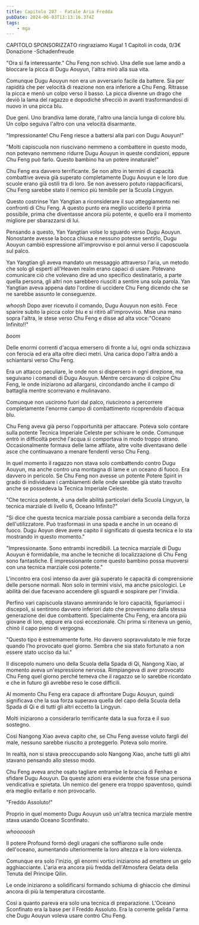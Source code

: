 ```yaml
---
title: Capitolo 287 - Fatale Aria Fredda
pubDate: 2024-06-03T13:13:16.374Z
tags:
    - mga
---
```



CAPITOLO SPONSORIZZATO ringraziamo Kuga!
1 Capitoli in coda, 0/3€ Donazione
-Schadenfreude


"Ora si fa interessante." Chu Feng non schivò. Una delle sue lame andò a bloccare la picca di Dugu Aouyun, l'altra mirò alla sua vita.


Comunque Dugu Aouyun non era un avversario facile da battere. Sia per rapidità che per velocità di reazione non era inferiore a Chu Feng. Ritrasse la picca e menò un colpo verso il basso. La picca divenne un drago che deviò la lama del ragazzo e dopodiché sfrecciò in avanti trasformandosi di nuovo in una picca blu.


Due geni. Uno brandiva lame dorate, l'altro una lancia lunga di colore blu. Un colpo seguiva l'altro con una velocità disarmante.


"Impressionante! Chu Feng riesce a battersi alla pari con Dugu Aouyun!"


"Molti capiscuola non riuscivano nemmeno a combattere in questo modo, non potevano nemmeno ridurre Dugu Aouyun in queste condizioni, eppure Chu Feng può farlo. Questo bambino ha un potere innaturale!"


Chu Feng era davvero terrificante. Se non altro in termini di capacità combattive aveva già superato completamente Dugu Aouyun e le loro due scuole erano già ostili tra di loro. Se non avessero potuto riappacificarsi, Chu Feng sarebbe stato il nemico più temibile per la Scuola Lingyun.


Questo costrinse Yan Yangtian a riconsiderare il suo atteggiamento nei confronti di Chu Feng. A questo punto era meglio ucciderlo il prima possibile, prima che diventasse ancora più potente, e quello era il momento migliore per sbarazzarsi di lui.


Pensando a questo, Yan Yangtian volse lo sguardo verso Dugu Aouyun. Nonostante avesse la bocca chiusa e nessuno potesse sentirlo, Dugu Aouyun cambiò espressione all'improvviso e poi annuì verso il caposcuola sul palco.


Yan Yangtian gli aveva mandato un messaggio attraverso l'aria, un metodo che solo gli esperti all'Heaven realm erano capaci di usare. Potevano comunicare ciò che volevano dire ad uno specifico destinatario, a parte quella persona, gli altri non sarebbero riusciti a sentire una sola parola. Yan Yangtian aveva appena dato l'ordine di uccidere Chu Feng dicendo che se ne sarebbe assunto le conseguenze.


*whoosh* Dopo aver ricevuto il comando, Dugu Aouyun non esitò. Fece sparire subito la picca color blu e si ritirò all'improvviso. Mise una mano sopra l'altra, le stese verso Chu Feng e disse ad alta voce:"Oceano Infinito!!"


*boom*


Delle enormi correnti d'acqua emersero di fronte a lui, ogni onda schizzava con ferocia ed era alta oltre dieci metri. Una carica dopo l'altra andò a schiantarsi verso Chu Feng.


Era un attacco peculiare, le onde non si dispersero in ogni direzione, ma seguivano i comandi di Dugu Aouyun. Mentre cercavano di colpire Chu Feng, le onde iniziarono ad allargarsi, circondando anche il campo di battaglia mentre scorrevano e mulinavano.


Comunque non uscirono fuori dal palco, riuscirono a percorrere completamente l'enorme campo di combattimento ricoprendolo d'acqua blu.


Chu Feng aveva già perso l'opportunità per attaccare. Poteva solo contare sulla potente Tecnica Imperiale Celeste per schivare le onde. Comunque entrò in difficoltà perché l'acqua si comportava in modo troppo strano. Occasionalmente formava delle lame affilate, altre volte diventavano delle asce che continuavano a menare fendenti verso Chu Feng.


In quel momento il ragazzo non stava solo combattendo contro Dugu Aouyun, ma anche contro una montagna di lame e un oceano di fuoco. Era davvero in pericolo. Se Chu Feng non avesse un potente Potere Spirit in grado di individuare i cambiamenti delle onde sarebbe già stato travolto anche se possedeva la Tecnica Imperiale Celeste.


"Che tecnica potente, è una delle abilità particolari della Scuola Lingyun, la tecnica marziale di livello 6, Oceano Infinito?"


"Si dice che questa tecnica marziale possa cambiare a seconda della forza dell'utilizzatore. Può trasformasi in una spada e anche in un oceano di fuoco. Dugu Aoyun deve avere capito il significato di questa tecnica e lo sta mostrando in questo momento."


"Impressionante. Sono entrambi incredibili. La tecnica marziale di Dugu Aouyun è formidabile, ma anche le tecniche di localizzazione di Chu Feng sono fantastiche. È impressionante come questo bambino possa muoversi con una tecnica marziale così potente."


L'incontro era così intenso da aver già superato le capacità di comprensione delle persone normali. Non solo in termini visivi, ma anche psicologici. Le abilità dei due facevano accendere gli sguardi e sospirare per l'invidia.


Perfino vari capiscuola stavano ammirando le loro capacità, figuriamoci i discepoli, si sentirono davvero inferiori dato che provenivano dalla stessa generazione dei due combattenti. Specialmente Chu Feng, era ancora più giovane di loro, eppure era così eccezionale.
Chi prima si riteneva un genio, chinò il capo pieno di vergogna.


"Questo tipo è estremamente forte. Ho davvero sopravvalutato le mie forze quando l'ho provocato quel giorno. Sembra che sia stato fortunato a non essere stato ucciso da lui."


Il discepolo numero uno della Scuola della Spada di Qi, Nangong Xiao, al momento aveva un'espressione nervosa. Rimpiangeva di aver provocato Chu Feng quel giorno perché temeva che il ragazzo se lo sarebbe ricordato e che in futuro gli avrebbe reso le cose difficili.


Al momento Chu Feng era capace di affrontare Dugu Aouyun, quindi significava che la sua forza superava quella del capo della Scuola della Spada di Qi e di tutti gli altri eccetto la Lingyun.


Molti iniziarono a considerarlo terrificante data la sua forza e il suo sostegno.


Così Nangong Xiao aveva capito che, se Chu Feng avesse voluto fargli del male, nessuno sarebbe riuscito a proteggerlo. Poteva solo morire.


In realtà, non si stava preoccupando solo Nangong Xiao, anche tutti gli altri stavano pensando allo stesso modo.


Chu Feng aveva anche osato tagliare entrambe le braccia di Fenhao e sfidare Dugu Aouyun. Da queste azioni era evidente che fosse una persona vendicativa e spietata. Un nemico del genere era troppo spaventoso, quindi era meglio evitarlo e non provocarlo.


"Freddo Assoluto!"


Proprio in quel momento Dugu Aouyun usò un'altra tecnica marziale mentre stava usando Oceano Sconfinato.


*whooooosh*


Il potere Profound formò degli uragani che soffiarono sulle onde dell'oceano, aumentando ulteriormente la loro altezza e la loro violenza.


Comunque era solo l'inizio, gli enormi vortici iniziarono ad emettere un gelo agghiacciante. L'aria era ancora più fredda dell'Atmosfera Gelata della Tenuta del Principe Qilin.


Le onde iniziarono a solidificarsi formando schiuma di ghiaccio che diminuì ancora di più la temperatura circostante.


Così a quanto pareva era solo una tecnica di preparazione. L'Oceano Sconfinato era la base per il Freddo Assoluto. Era la corrente gelida l'arma che Dugu Aouyun voleva usare contro Chu Feng.
        



